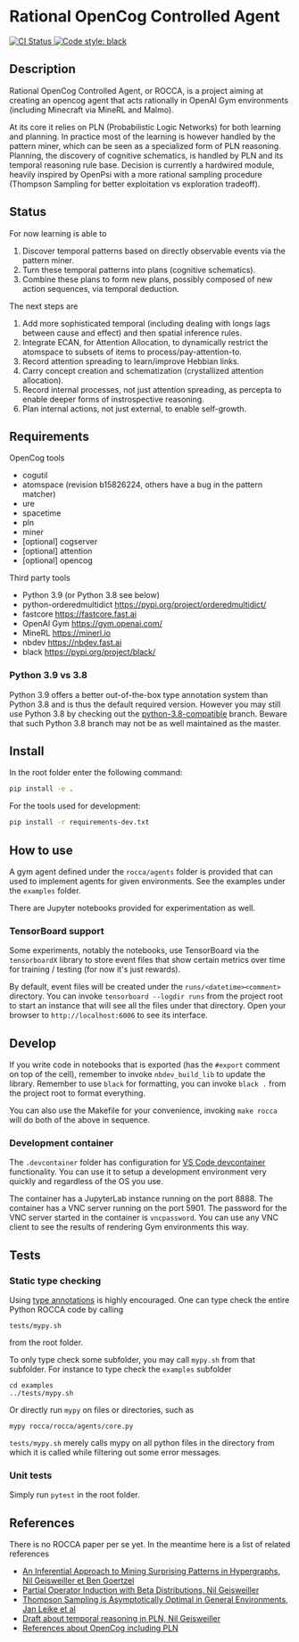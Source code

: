 # Rational OpenCog Controlled Agent

<p align="left">
   <a href="https://github.com/opencog/rocca/actions">
      <img alt="CI Status" src="https://github.com/opencog/rocca/actions/workflows/main.yml/badge.svg">
   </a>
   <a href="https://github.com/psf/black">
      <img src="https://img.shields.io/badge/code%20style-black-000000.svg" alt="Code style: black" />
   </a>
</p>

## Description

Rational OpenCog Controlled Agent, or ROCCA, is a project aiming at
creating an opencog agent that acts rationally in OpenAI Gym
environments (including Minecraft via MineRL and Malmo).

At its core it relies on PLN (Probabilistic Logic Networks) for both
learning and planning.  In practice most of the learning is however
handled by the pattern miner, which can be seen as a specialized form
of PLN reasoning.  Planning, the discovery of cognitive schematics, is
handled by PLN and its temporal reasoning rule base.  Decision is
currently a hardwired module, heavily inspired by OpenPsi with a more
rational sampling procedure (Thompson Sampling for better exploitation
vs exploration tradeoff).

## Status

For now learning is able to

1. Discover temporal patterns based on directly observable events via
   the pattern miner.
2. Turn these temporal patterns into plans (cognitive schematics).
3. Combine these plans to form new plans, possibly composed of new
   action sequences, via temporal deduction.

The next steps are

1. Add more sophisticated temporal (including dealing with longs lags
   between cause and effect) and then spatial inference rules.
2. Integrate ECAN, for Attention Allocation, to dynamically restrict
   the atomspace to subsets of items to process/pay-attention-to.
3. Record attention spreading to learn/improve Hebbian links.
4. Carry concept creation and schematization (crystallized attention
   allocation).
5. Record internal processes, not just attention spreading, as
   percepta to enable deeper forms of instrospective reasoning.
6. Plan internal actions, not just external, to enable self-growth.

## Requirements

OpenCog tools

- cogutil
- atomspace (revision b15826224, others have a bug in the pattern matcher)
- ure
- spacetime
- pln
- miner
- [optional] cogserver
- [optional] attention
- [optional] opencog

Third party tools

- Python 3.9 (or Python 3.8 see below)
- python-orderedmultidict https://pypi.org/project/orderedmultidict/
- fastcore https://fastcore.fast.ai
- OpenAI Gym https://gym.openai.com/
- MineRL https://minerl.io
- nbdev https://nbdev.fast.ai
- black https://pypi.org/project/black/

### Python 3.9 vs 3.8

Python 3.9 offers a better out-of-the-box type annotation system than
Python 3.8 and is thus the default required version.  However you may
still use Python 3.8 by checking out the
[python-3.8-compatible](https://github.com/opencog/rocca/tree/python-3.8-compatible)
branch.  Beware that such Python 3.8 branch may not be as well
maintained as the master.

## Install

In the root folder enter the following command:

```bash
pip install -e .
```

For the tools used for development:
```bash
pip install -r requirements-dev.txt
```

## How to use

A gym agent defined under the `rocca/agents` folder is provided that
can used to implement agents for given environments.  See the examples
under the `examples` folder.

There are Jupyter notebooks provided for experimentation as well.

### TensorBoard support
Some experiments, notably the notebooks, use TensorBoard via the `tensorboardX` library to store event files that show certain metrics over time for training / testing (for now it's just rewards).

By default, event files will be created under the `runs/<datetime><comment>` directory. You can invoke
`tensorboard --logdir runs` from the project root to start an instance that will see all the files under that directory. Open your browser to `http://localhost:6006` to see its interface.

## Develop

If you write code in notebooks that is exported (has the `#export` comment on top of the cell), remember to invoke `nbdev_build_lib` to update the library. Remember to use `black` for formatting, you can invoke `black .` from the project root to format everything.

You can also use the Makefile for your convenience, invoking `make rocca` will do both of the above in sequence.

### Development container

The `.devcontainer` folder has configuration for [VS Code devcontainer](https://code.visualstudio.com/docs/remote/containers) functionality. You can use it to setup a development environment very quickly and regardless of the OS you use.

The container has a JupyterLab instance running on the port 8888.
The container has a VNC server running on the port 5901.
The password for the VNC server started in the container is `vncpassword`. You can use any VNC client to see the results of rendering Gym environments this way.

## Tests

### Static type checking

Using [type annotations](https://mypy.readthedocs.io/en/stable/getting_started.html)
is highly encouraged.  One can type check the entire Python ROCCA code
by calling

```
tests/mypy.sh
```

from the root folder.

To only type check some subfolder, you may call `mypy.sh` from that
subfolder.  For instance to type check the `examples` subfolder

```
cd examples
../tests/mypy.sh
```

Or directly run `mypy` on files or directories, such as

```
mypy rocca/rocca/agents/core.py
```

`tests/mypy.sh` merely calls mypy on all python files in the directory
from which it is called while filtering out some error messages.

### Unit tests

Simply run `pytest` in the root folder.

## References

There is no ROCCA paper per se yet.  In the meantime here is a list of related references

+ [An Inferential Approach to Mining Surprising Patterns in Hypergraphs, Nil Geisweiller et Ben Goertzel](https://www.researchgate.net/publication/334769428_An_Inferential_Approach_to_Mining_Surprising_Patterns_in_Hypergraphs)
+ [Partial Operator Induction with Beta Distributions, Nil Geisweiller](https://raw.githubusercontent.com/ngeiswei/papers/master/PartialBetaOperatorInduction/PartialBetaOperatorInduction.pdf)
+ [Thompson Sampling is Asymptotically Optimal in General Environments, Jan Leike et al](http://auai.org/uai2016/proceedings/papers/20.pdf)
+ [Draft about temporal reasoning in PLN, Nil Geisweiller](https://github.com/opencog/pln/blob/master/opencog/pln/rules/temporal/temporal-reasoning.md)
+ [References about OpenCog including PLN](https://wiki.opencog.org/w/Background_Publications)
